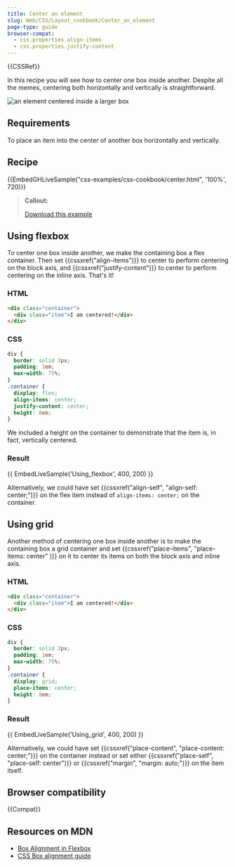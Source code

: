 ```yaml
---
title: Center an element
slug: Web/CSS/Layout_cookbook/Center_an_element
page-type: guide
browser-compat:
  - css.properties.align-items
  - css.properties.justify-content
---
```


{{CSSRef}}

In this recipe you will see how to center one box inside another. Despite all the memes, centering both horizontally and vertically is straightforward.

![an element centered inside a larger box](cookbook-center.png)

## Requirements

To place an item into the center of another box horizontally and vertically.

## Recipe

{{EmbedGHLiveSample("css-examples/css-cookbook/center.html", '100%', 720)}}

> **Callout:**
>
> [Download this example](https://github.com/mdn/css-examples/blob/main/css-cookbook/center--download.html)

## Using flexbox

To center one box inside another, we make the containing box a flex container. Then set {{cssxref("align-items")}} to center to perform centering on the block axis, and {{cssxref("justify-content")}} to center to perform centering on the inline axis. That's it!

### HTML

```html
<div class="container">
  <div class="item">I am centered!</div>
</div>
```

### CSS

```css
div {
  border: solid 3px;
  padding: 1em;
  max-width: 75%;
}
.container {
  display: flex;
  align-items: center;
  justify-content: center;
  height: 8em;
}
```

We included a height on the container to demonstrate that the item is, in fact, vertically centered.

### Result

{{ EmbedLiveSample('Using_flexbox', 400, 200) }}

Alternatively, we could have set {{cssxref("align-self", "align-self: center;")}} on the flex item instead of `align-items: center;` on the container.

## Using grid

Another method of centering one box inside another is to make the containing box a grid container and set {{cssxref("place-items", "place-items: center" )}} on it to center its items on both the block axis and inline axis.

### HTML

```html
<div class="container">
  <div class="item">I am centered!</div>
</div>
```

### CSS

```css
div {
  border: solid 3px;
  padding: 1em;
  max-width: 75%;
}
.container {
  display: grid;
  place-items: center;
  height: 8em;
}
```

### Result

{{ EmbedLiveSample('Using_grid', 400, 200) }}

Alternatively, we could have set {{cssxref("place-content", "place-content: center;")}} on the container instead or set either {{cssxref("place-self", "place-self: center")}} or {{cssxref("margin", "margin: auto;")}} on the item itself.

## Browser compatibility

{{Compat}}

## Resources on MDN

- [Box Alignment in Flexbox](/en-US/docs/Web/CSS/CSS_box_alignment/Box_alignment_in_flexbox)
- [CSS Box alignment guide](/en-US/docs/Web/CSS/CSS_box_alignment)
